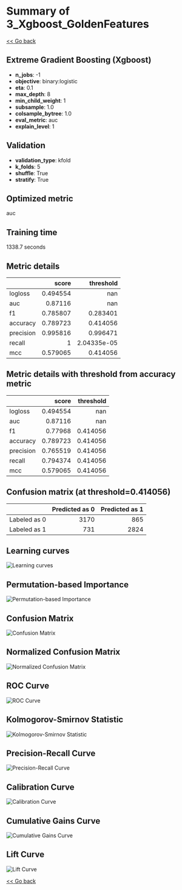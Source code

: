# Summary of 3_Xgboost_GoldenFeatures

[<< Go back](../README.md)


## Extreme Gradient Boosting (Xgboost)
- **n_jobs**: -1
- **objective**: binary:logistic
- **eta**: 0.1
- **max_depth**: 8
- **min_child_weight**: 1
- **subsample**: 1.0
- **colsample_bytree**: 1.0
- **eval_metric**: auc
- **explain_level**: 1

## Validation
 - **validation_type**: kfold
 - **k_folds**: 5
 - **shuffle**: True
 - **stratify**: True

## Optimized metric
auc

## Training time

1338.7 seconds

## Metric details
|           |    score |     threshold |
|:----------|---------:|--------------:|
| logloss   | 0.494554 | nan           |
| auc       | 0.87116  | nan           |
| f1        | 0.785807 |   0.283401    |
| accuracy  | 0.789723 |   0.414056    |
| precision | 0.995816 |   0.996471    |
| recall    | 1        |   2.04335e-05 |
| mcc       | 0.579065 |   0.414056    |


## Metric details with threshold from accuracy metric
|           |    score |   threshold |
|:----------|---------:|------------:|
| logloss   | 0.494554 |  nan        |
| auc       | 0.87116  |  nan        |
| f1        | 0.77968  |    0.414056 |
| accuracy  | 0.789723 |    0.414056 |
| precision | 0.765519 |    0.414056 |
| recall    | 0.794374 |    0.414056 |
| mcc       | 0.579065 |    0.414056 |


## Confusion matrix (at threshold=0.414056)
|              |   Predicted as 0 |   Predicted as 1 |
|:-------------|-----------------:|-----------------:|
| Labeled as 0 |             3170 |              865 |
| Labeled as 1 |              731 |             2824 |

## Learning curves
![Learning curves](learning_curves.png)

## Permutation-based Importance
![Permutation-based Importance](permutation_importance.png)
## Confusion Matrix

![Confusion Matrix](confusion_matrix.png)


## Normalized Confusion Matrix

![Normalized Confusion Matrix](confusion_matrix_normalized.png)


## ROC Curve

![ROC Curve](roc_curve.png)


## Kolmogorov-Smirnov Statistic

![Kolmogorov-Smirnov Statistic](ks_statistic.png)


## Precision-Recall Curve

![Precision-Recall Curve](precision_recall_curve.png)


## Calibration Curve

![Calibration Curve](calibration_curve_curve.png)


## Cumulative Gains Curve

![Cumulative Gains Curve](cumulative_gains_curve.png)


## Lift Curve

![Lift Curve](lift_curve.png)



[<< Go back](../README.md)
